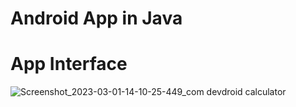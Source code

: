 # Android App in Java

# App Interface

![Screenshot_2023-03-01-14-10-25-449_com devdroid calculator](https://user-images.githubusercontent.com/116191602/222097468-062d320c-438f-43ba-9eb3-6860eae0dad1.jpg)
